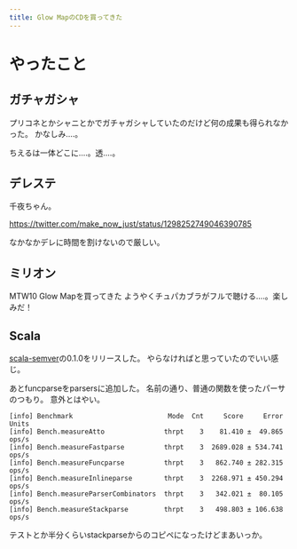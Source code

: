 ```yaml
---
title: Glow MapのCDを買ってきた
---
```


# やったこと

## ガチャガシャ

プリコネとかシャニとかでガチャガシャしていたのだけど何の成果も得られなかった。
かなしみ‥‥。

ちえるは一体どこに‥‥。透‥‥。

## デレステ

千夜ちゃん。

<https://twitter.com/make_now_just/status/1298252749046390785>

なかなかデレに時間を割けないので厳しい。

## ミリオン

MTW10 Glow Mapを買ってきた
ようやくチュパカブラがフルで聴ける‥‥。楽しみだ！

## Scala

[scala-semver](https://github.com/MakeNowJust-Labo/scala-semver)の0.1.0をリリースした。
やらなければと思っていたのでいい感じ。

あとfuncparseをparsersに追加した。
名前の通り、普通の関数を使ったパーサのつもり。
意外とはやい。

```
[info] Benchmark                        Mode  Cnt     Score     Error  Units
[info] Bench.measureAtto               thrpt    3    81.410 ±  49.865  ops/s
[info] Bench.measureFastparse          thrpt    3  2689.028 ± 534.741  ops/s
[info] Bench.measureFuncparse          thrpt    3   862.740 ± 282.315  ops/s
[info] Bench.measureInlineparse        thrpt    3  2268.971 ± 450.294  ops/s
[info] Bench.measureParserCombinators  thrpt    3   342.021 ±  80.105  ops/s
[info] Bench.measureStackparse         thrpt    3   498.803 ± 106.638  ops/s
```

テストとか半分くらいstackparseからのコピペになったけどまあいっか。

